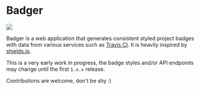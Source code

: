 # Badger

<a href="https://travis-ci.org/LVMBDV/badger" alt="Build status">
  <img src="https://lvmbdv-badger.herokuapp.com/travis-org/LVMBDV/badger"/></a>


Badger is a web application that generates consistent styled project badges
with data from various services such as [Travis CI](https://travis-ci.org). It is
heavily inspired by [shields.io](https://github.com/badges/shields/).

This is a very early work in progress, the badge styles and/or API endpoints
may change until the first `1.x.x` release.

Contributions are welcome, don't be shy :)
